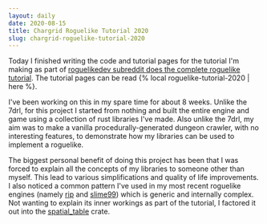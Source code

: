 ```yaml
---
layout: daily
date: 2020-08-15
title: Chargrid Roguelike Tutorial 2020
slug: chargrid-roguelike-tutorial-2020
---
```


Today I finished writing the code and tutorial pages for the tutorial I'm making
as part of
[roguelikedev subreddit does the complete
roguelike tutorial](https://old.reddit.com/r/roguelikedev/wiki/python_tutorial_series).
The tutorial pages can be read {% local roguelike-tutorial-2020 | here %}.

I've been working on this in my spare time for about 8 weeks. Unlike the 7drl,
for this project I started from nothing and built the entire engine and game using
a collection of rust libraries I've made. Also unlike the 7drl, my aim was to make a vanilla
procedurally-generated dungeon crawler, with no interesting features, to demonstrate
how my libraries can be used to implement a roguelike.

The biggest personal benefit of doing this project has been that I was forced to explain
all the concepts of my libraries to someone other than myself. This lead to various simplifications
and quality of life improvements. I also noticed a common pattern I've used in my most recent roguelike engines
(namely [rip](https://github.com/gridbugs/rip) and [slime99](https://github.com/gridbugs/slime99/))
which is generic and internally complex. Not wanting to explain its inner workings as part of the
tutorial, I factored it out into the [spatial_table](https://crates.io/crates/spatial_table) crate.

